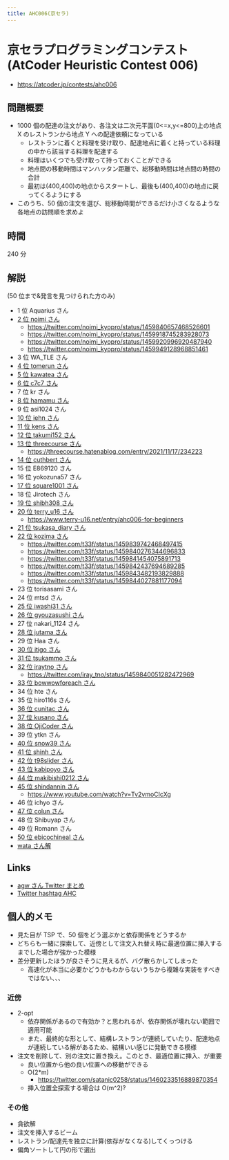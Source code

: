```yaml
---
title: AHC006(京セラ)
---
```


# 京セラプログラミングコンテスト(AtCoder Heuristic Contest 006)

- https://atcoder.jp/contests/ahc006

## 問題概要

- 1000 個の配達の注文があり、各注文は二次元平面(0<=x,y<=800)上の地点 X のレストランから地点 Y への配達依頼になっている
  - レストランに着くと料理を受け取り、配達地点に着くと持っている料理の中から該当する料理を配達する
  - 料理はいくつでも受け取って持っておくことができる
  - 地点間の移動時間はマンハッタン距離で、総移動時間は地点間の時間の合計
  - 最初は(400,400)の地点からスタートし、最後も(400,400)の地点に戻ってくるようにする
- このうち、50 個の注文を選び、総移動時間ができるだけ小さくなるような各地点の訪問順を求めよ

## 時間

240 分

## 解説

(50 位まで&発言を見つけられた方のみ)

- 1 位 Aquarius さん
- [2 位 noimi さん](https://twitter.com/noimi_kyopro/status/1459839209464762373)
  - https://twitter.com/noimi_kyopro/status/1459840657468526601
  - https://twitter.com/noimi_kyopro/status/1459918745283928073
  - https://twitter.com/noimi_kyopro/status/1459920996920487940
  - https://twitter.com/noimi_kyopro/status/1459949128968851461
- 3 位 WA_TLE さん
- [4 位 tomerun さん](https://twitter.com/tomerun/status/1459840216932712449)
- [5 位 kawatea さん](https://twitter.com/kawatea03/status/1459840905482240000)
- [6 位 c7c7 さん](https://twitter.com/C7C7LL/status/1459839493377171457)
- 7 位 kr さん
- [8 位 hamamu さん](https://twitter.com/hamamu_kyopro/status/1459842859079589889)
- 9 位 asi1024 さん
- [10 位 iehn さん](https://twitter.com/arimasenu/status/1459839073485410312)
- [11 位 kens さん](https://twitter.com/kens_kyopro/status/1459841740333285376)
- [12 位 takumi152 さん](https://twitter.com/takumi152/status/1459840518389911552)
- [13 位 threecourse さん](https://twitter.com/threecourse/status/1459839438989656069)
  - https://threecourse.hatenablog.com/entry/2021/11/17/234223
- [14 位 cuthbert さん](https://twitter.com/ethylene_66/status/1459842462001016832)
- 15 位 E869120 さん
- 16 位 yokozuna57 さん
- [17 位 square1001 さん](https://twitter.com/square10011/status/1459841650155393026)
- 18 位 Jirotech さん
- [19 位 shibh308 さん](https://twitter.com/shibh308/status/1459839246836330497)
- [20 位 terry_u16 さん](https://twitter.com/terry_u16/status/1459839669798338560)
  - https://www.terry-u16.net/entry/ahc006-for-beginners
- [21 位 tsukasa_diary さん](https://twitter.com/tsukasa__diary/status/1459839733715304448)
- [22 位 kozima さん](https://twitter.com/t33f/status/1459839346966597637)
  - https://twitter.com/t33f/status/1459839742468497415
  - https://twitter.com/t33f/status/1459840276344696833
  - https://twitter.com/t33f/status/1459841454075891713
  - https://twitter.com/t33f/status/1459842437694689285
  - https://twitter.com/t33f/status/1459843482193829888
  - https://twitter.com/t33f/status/1459844027881177094
- 23 位 torisasami さん
- 24 位 mtsd さん
- [25 位 iwashi31 さん](https://twitter.com/iwashi31/status/1459838941360656385)
- [26 位 gyouzasushi さん](https://twitter.com/gyoooouzasushi/status/1459841422778339328)
- 27 位 nakari_1124 さん
- [28 位 jutama さん](https://twitter.com/jutama11952680/status/1459845123588517888)
- 29 位 Haa さん
- [30 位 itigo さん](https://twitter.com/itigo_purokonn/status/1459839928536240130)
- [31 位 tsukammo さん](https://twitter.com/tsukammo/status/1459839888547663874)
- [32 位 iraytno さん](https://twitter.com/iray_tno/status/1459883622249353216)
  - https://twitter.com/iray_tno/status/1459840051282472969
- [33 位 bowwowforeach さん](https://twitter.com/bowwowforeach/status/1459841231207370755)
- 34 位 hte さん
- 35 位 hiro116s さん
- [36 位 cunitac さん](https://twitter.com/CUteNeuron/status/1459842817103384581)
- [37 位 kusano さん](https://twitter.com/kusano_k/status/1459840275178610688)
- [38 位 OjiCoder さん](https://twitter.com/AtOjiCoder/status/1459844820600598533)
- 39 位 ytkn さん
- [40 位 snow39 さん](https://twitter.com/snow39_y/status/1459842731778330627)
- [41 位 shinh さん](https://twitter.com/shinh/status/1459858681122615296)
- [42 位 t98slider さん](https://twitter.com/298slider/status/1459841416536854534)
- [43 位 kabipoyo さん](https://twitter.com/kabipoyo/status/1459841155978473477)
- [44 位 makibishi0212 さん](https://twitter.com/0xff00ff00/status/1459841524196261888)
- [45 位 shindannin さん](https://twitter.com/nico_shindannin/status/1459841082884190213)
  - https://www.youtube.com/watch?v=Tv2vmoCIcXg
- 46 位 ichyo さん
- [47 位 colun さん](https://twitter.com/colun/status/1459846244847677452)
- 48 位 Shibuyap さん
- 49 位 Romann さん
- [50 位 ebicochineal さん](https://twitter.com/ebicochineal/status/1459837554685976583)
- [wata さん解](https://twitter.com/wata_orz/status/1459840344062050304)

## Links

- [agw さん Twitter まとめ](https://togetter.com/li/1802420)
- [Twitter hashtag AHC](https://twitter.com/hashtag/AHC)

## 個人的メモ

- 見た目が TSP で、50 個をどう選ぶかと依存関係をどうするか
- どちらも一緒に探索して、近傍として注文入れ替え時に最適位置に挿入するまでした場合が強かった模様
- 差分更新したほうが良さそうに見えるが、バグ散らかしてしまった
  - 高速化が本当に必要かどうかもわからないうちから複雑な実装をすべきではない、、、

### 近傍

- 2-opt
  - 依存関係があるので有効か？と思われるが、依存関係が壊れない範囲で適用可能
  - また、最終的な形として、結構レストランが連続していたり、配達地点が連続している解があるため、結構いい感じに発動できる模様
- 注文を削除して、別の注文に置き換え。このとき、最適位置に挿入、が重要
  - 良い位置から他の良い位置への移動ができる
  - O(2\*m)
    - https://twitter.com/satanic0258/status/1460233516889870354
  - 挿入位置全探索する場合は O(m^2)?

### その他

- 貪欲解
- 注文を挿入するビーム
- レストラン/配達先を独立に計算(依存がなくなる)してくっつける
- 偏角ソートして円の形で選出
